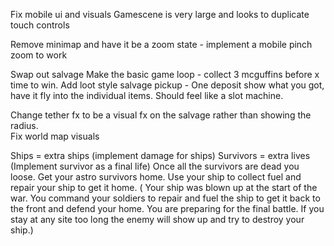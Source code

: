 Fix mobile ui and visuals
Gamescene is very large and looks to duplicate touch controls


Remove minimap and have it be a zoom state - implement a mobile pinch zoom to work



Swap out salvage
Make the basic game loop - collect 3 mcguffins before x time to win.
Add loot style salvage pickup - One deposit show what you got, have it fly into the individual items.  Should feel like a slot machine.

Change tether fx to be a visual fx on the salvage rather than showing the radius.  
Fix world map visuals



Ships = extra ships (implement damage for ships)
Survivors = extra lives (Implement survivor as a final life)
Once all the survivors are dead you loose.
Get your astro survivors home.  Use your ship to collect fuel and repair your ship to get it home. ( Your ship was blown up at the start of the war.  You command your soldiers to repair and fuel the ship to get it back to the front and defend your home. You are preparing for the final battle.  If you stay at any site too long the enemy will show up and try to destroy your ship.)